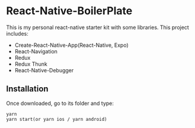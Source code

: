 # React-Native-BoilerPlate

This is my personal react-native starter kit with some libraries.
This project includes:

* Create-React-Native-App(React-Native, Expo)
* React-Navigation
* Redux
* Redux Thunk
* React-Native-Debugger

## Installation

Once downloaded, go to its folder and type:

```
yarn
yarn start(or yarn ios / yarn android)
```
